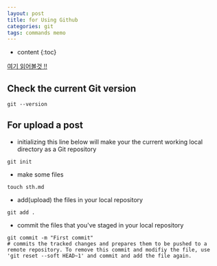 ```yaml
---
layout: post
title: for Using Github
categories: git
tags: commands memo
---
```


* content
{:toc}

[여기 읽어볼것 !!](https://git-scm.com/book/ko/v1/Git%EC%9D%98-%EA%B8%B0%EC%B4%88-%EC%88%98%EC%A0%95%ED%95%98%EA%B3%A0-%EC%A0%80%EC%9E%A5%EC%86%8C%EC%97%90-%EC%A0%80%EC%9E%A5%ED%95%98%EA%B8%B0)
## Check the current Git version
```
git --version
```

## For upload a post
* initializing
this line below will make your the current working local directory as a Git repository
```
git init
```




* make some files
```
touch sth.md
```

- add(upload) the files in your local repository
```
git add .
```

+ commit the files that you've staged in your local repository
```
git commit -m "First commit"
# commits the tracked changes and prepares them to be pushed to a remote repository. To remove this commit and modifiy the file, use 'git reset --soft HEAD~1' and commit and add the file again.
```
